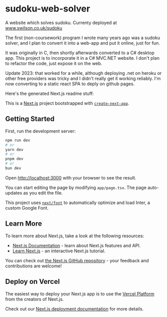sudoku-web-solver
=================

A website which solves sudoku. Currenty deployed at www.swilson.co.uk/sudoku

The first (non-coursework) program I wrote many years ago was a sudoku solver, and I plan to convert it into a web-app and put it online, just for fun.

It was originally in C, then shortly afterwards converted to a C# desktop app. This project is to incorporate it in a C# MVC.NET website. I don't plan to refactor the code, just expose it on the web.

Update 2023: that worked for a while, although deploying .net on heroku or other free providers was tricky and I didn't really get it working reliably. I'm now converting to a static react SPA to deply on github pages. 

Here's the generated Next.js readme stuff:

This is a [Next.js](https://nextjs.org/) project bootstrapped with [`create-next-app`](https://github.com/vercel/next.js/tree/canary/packages/create-next-app).

## Getting Started

First, run the development server:

```bash
npm run dev
# or
yarn dev
# or
pnpm dev
# or
bun dev
```

Open [http://localhost:3000](http://localhost:3000) with your browser to see the result.

You can start editing the page by modifying `app/page.tsx`. The page auto-updates as you edit the file.

This project uses [`next/font`](https://nextjs.org/docs/basic-features/font-optimization) to automatically optimize and load Inter, a custom Google Font.

## Learn More

To learn more about Next.js, take a look at the following resources:

- [Next.js Documentation](https://nextjs.org/docs) - learn about Next.js features and API.
- [Learn Next.js](https://nextjs.org/learn) - an interactive Next.js tutorial.

You can check out [the Next.js GitHub repository](https://github.com/vercel/next.js/) - your feedback and contributions are welcome!

## Deploy on Vercel

The easiest way to deploy your Next.js app is to use the [Vercel Platform](https://vercel.com/new?utm_medium=default-template&filter=next.js&utm_source=create-next-app&utm_campaign=create-next-app-readme) from the creators of Next.js.

Check out our [Next.js deployment documentation](https://nextjs.org/docs/deployment) for more details.
